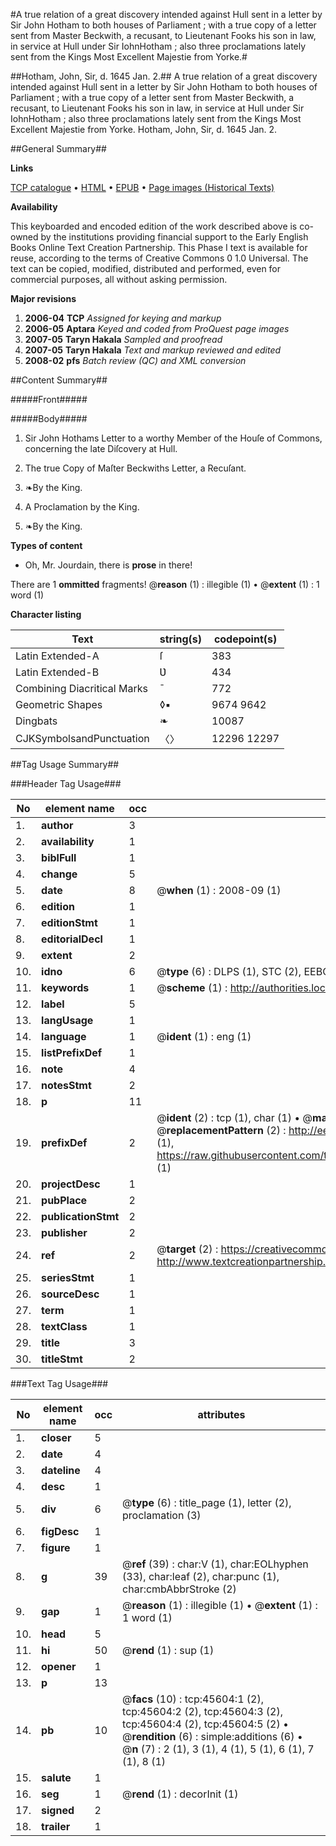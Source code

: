 #A true relation of a great discovery intended against Hull sent in a letter by Sir John Hotham to both houses of Parliament ; with a true copy of a letter sent from Master Beckwith, a recusant, to Lieutenant Fooks his son in law, in service at Hull under Sir IohnHotham ; also three proclamations lately sent from the Kings Most Excellent Majestie from Yorke.#

##Hotham, John, Sir, d. 1645 Jan. 2.##
A true relation of a great discovery intended against Hull sent in a letter by Sir John Hotham to both houses of Parliament ; with a true copy of a letter sent from Master Beckwith, a recusant, to Lieutenant Fooks his son in law, in service at Hull under Sir IohnHotham ; also three proclamations lately sent from the Kings Most Excellent Majestie from Yorke.
Hotham, John, Sir, d. 1645 Jan. 2.

##General Summary##

**Links**

[TCP catalogue](http://www.ota.ox.ac.uk/tcp/)  • 
[HTML](http://tei.it.ox.ac.uk/tcp/Texts-HTML/free/A44/A44589.html)  • 
[EPUB](http://tei.it.ox.ac.uk/tcp/Texts-EPUB/free/A44/A44589.epub) • 
[Page images (Historical Texts)](https://data.historicaltexts.jisc.ac.uk/view?pubId=eebo-10741339e&pageId=eebo-10741339e-45604-1)

**Availability**

This keyboarded and encoded edition of the
	       work described above is co-owned by the institutions
	       providing financial support to the Early English Books
	       Online Text Creation Partnership. This Phase I text is
	       available for reuse, according to the terms of Creative
	       Commons 0 1.0 Universal. The text can be copied,
	       modified, distributed and performed, even for
	       commercial purposes, all without asking permission.

**Major revisions**

1. __2006-04__ __TCP__ *Assigned for keying and markup*
1. __2006-05__ __Aptara__ *Keyed and coded from ProQuest page images*
1. __2007-05__ __Taryn Hakala__ *Sampled and proofread*
1. __2007-05__ __Taryn Hakala__ *Text and markup reviewed and edited*
1. __2008-02__ __pfs__ *Batch review (QC) and XML conversion*

##Content Summary##

#####Front#####

#####Body#####

1. Sir John Hothams Letter to a worthy
Member of the Houſe of Commons, concerning
the late Diſcovery at Hull.

1. The true Copy of Maſter Beckwiths
Letter, a Recuſant.

1. ❧By the King.

1. A Proclamation by the King.

1. ❧By the King.

**Types of content**

  * Oh, Mr. Jourdain, there is **prose** in there!

There are 1 **ommitted** fragments! 
 @__reason__ (1) : illegible (1)  •  @__extent__ (1) : 1 word (1)

**Character listing**


|Text|string(s)|codepoint(s)|
|---|---|---|
|Latin Extended-A|ſ|383|
|Latin Extended-B|Ʋ|434|
|Combining             Diacritical Marks|̄|772|
|Geometric Shapes|◊▪|9674 9642|
|Dingbats|❧|10087|
|CJKSymbolsandPunctuation|〈〉|12296 12297|

##Tag Usage Summary##

###Header Tag Usage###

|No|element name|occ|attributes|
|---|---|---|---|
|1.|__author__|3||
|2.|__availability__|1||
|3.|__biblFull__|1||
|4.|__change__|5||
|5.|__date__|8| @__when__ (1) : 2008-09 (1)|
|6.|__edition__|1||
|7.|__editionStmt__|1||
|8.|__editorialDecl__|1||
|9.|__extent__|2||
|10.|__idno__|6| @__type__ (6) : DLPS (1), STC (2), EEBO-CITATION (1), OCLC (1), VID (1)|
|11.|__keywords__|1| @__scheme__ (1) : http://authorities.loc.gov/ (1)|
|12.|__label__|5||
|13.|__langUsage__|1||
|14.|__language__|1| @__ident__ (1) : eng (1)|
|15.|__listPrefixDef__|1||
|16.|__note__|4||
|17.|__notesStmt__|2||
|18.|__p__|11||
|19.|__prefixDef__|2| @__ident__ (2) : tcp (1), char (1)  •  @__matchPattern__ (2) : ([0-9\-]+):([0-9IVX]+) (1), (.+) (1)  •  @__replacementPattern__ (2) : http://eebo.chadwyck.com/downloadtiff?vid=$1&page=$2 (1), https://raw.githubusercontent.com/textcreationpartnership/Texts/master/tcpchars.xml#$1 (1)|
|20.|__projectDesc__|1||
|21.|__pubPlace__|2||
|22.|__publicationStmt__|2||
|23.|__publisher__|2||
|24.|__ref__|2| @__target__ (2) : https://creativecommons.org/publicdomain/zero/1.0/ (1), http://www.textcreationpartnership.org/docs/. (1)|
|25.|__seriesStmt__|1||
|26.|__sourceDesc__|1||
|27.|__term__|1||
|28.|__textClass__|1||
|29.|__title__|3||
|30.|__titleStmt__|2||


###Text Tag Usage###

|No|element name|occ|attributes|
|---|---|---|---|
|1.|__closer__|5||
|2.|__date__|4||
|3.|__dateline__|4||
|4.|__desc__|1||
|5.|__div__|6| @__type__ (6) : title_page (1), letter (2), proclamation (3)|
|6.|__figDesc__|1||
|7.|__figure__|1||
|8.|__g__|39| @__ref__ (39) : char:V (1), char:EOLhyphen (33), char:leaf (2), char:punc (1), char:cmbAbbrStroke (2)|
|9.|__gap__|1| @__reason__ (1) : illegible (1)  •  @__extent__ (1) : 1 word (1)|
|10.|__head__|5||
|11.|__hi__|50| @__rend__ (1) : sup (1)|
|12.|__opener__|1||
|13.|__p__|13||
|14.|__pb__|10| @__facs__ (10) : tcp:45604:1 (2), tcp:45604:2 (2), tcp:45604:3 (2), tcp:45604:4 (2), tcp:45604:5 (2)  •  @__rendition__ (6) : simple:additions (6)  •  @__n__ (7) : 2 (1), 3 (1), 4 (1), 5 (1), 6 (1), 7 (1), 8 (1)|
|15.|__salute__|1||
|16.|__seg__|1| @__rend__ (1) : decorInit (1)|
|17.|__signed__|2||
|18.|__trailer__|1||
